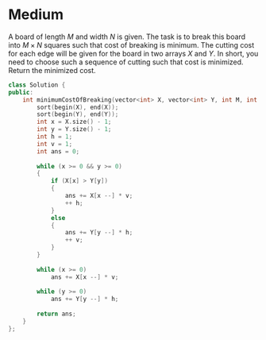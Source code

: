 # Medium

A board of length $M$ and width $N$ is given. The task is to break this board into $M \times N$ squares such that cost of breaking is minimum. The cutting cost for each edge will be given for the board in two arrays $X$ and $Y$. In short, you need to choose such a sequence of cutting such that cost is minimized. Return the minimized cost.

```cpp
class Solution {
public:
    int minimumCostOfBreaking(vector<int> X, vector<int> Y, int M, int N){
        sort(begin(X), end(X));
        sort(begin(Y), end(Y));
        int x = X.size() - 1;
        int y = Y.size() - 1;
        int h = 1;
        int v = 1;
        int ans = 0;
        
        while (x >= 0 && y >= 0)
        {
            if (X[x] > Y[y])
            {
                ans += X[x --] * v;
                ++ h;
            }
            else
            {
                ans += Y[y --] * h;
                ++ v;
            }
        }
        
        while (x >= 0)
            ans += X[x --] * v;
        
        while (y >= 0)
            ans += Y[y --] * h;
        
        return ans;
    }
};
```
